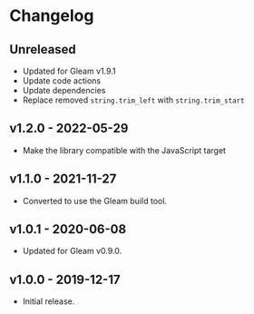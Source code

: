 # Changelog

## Unreleased

- Updated for Gleam v1.9.1
- Update code actions
- Update dependencies
- Replace removed `string.trim_left` with `string.trim_start`

## v1.2.0 - 2022-05-29

- Make the library compatible with the JavaScript target

## v1.1.0 - 2021-11-27

- Converted to use the Gleam build tool.

## v1.0.1 - 2020-06-08

- Updated for Gleam v0.9.0.

## v1.0.0 - 2019-12-17

- Initial release.
